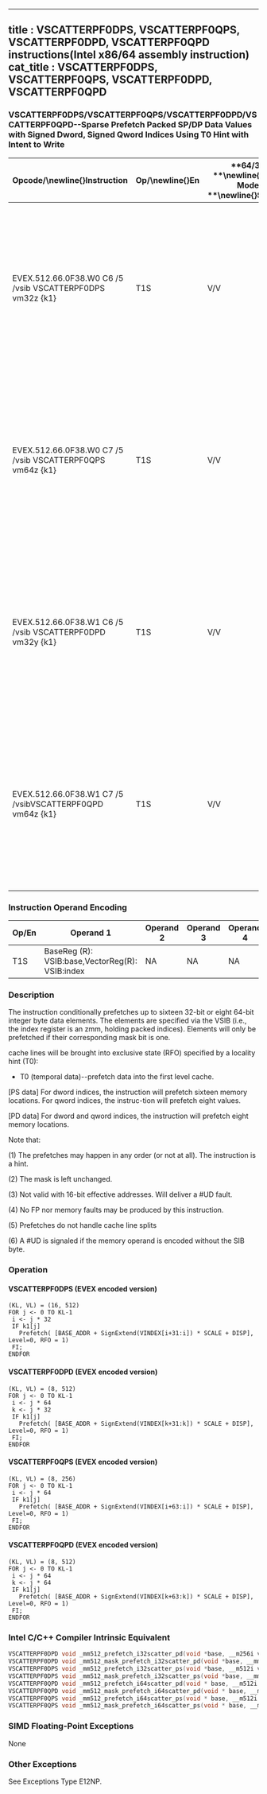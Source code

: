 ----------------------------
title : VSCATTERPF0DPS, VSCATTERPF0QPS, VSCATTERPF0DPD, VSCATTERPF0QPD instructions(Intel x86/64 assembly instruction)
cat_title : VSCATTERPF0DPS, VSCATTERPF0QPS, VSCATTERPF0DPD, VSCATTERPF0QPD
----------------------------
### VSCATTERPF0DPS/VSCATTERPF0QPS/VSCATTERPF0DPD/VSCATTERPF0QPD--Sparse Prefetch Packed SP/DP Data Values with Signed Dword, Signed Qword Indices Using T0 Hint with Intent to Write


|**Opcode/**\newline{}**Instruction**|**Op/**\newline{}**En**|**64/32 **\newline{}**bit Mode **\newline{}**Support**|**CPUID **\newline{}**Feature **\newline{}**Flag**|**Description**|
|------------------------------------|-----------------------|------------------------------------------------------|--------------------------------------------------|---------------|
|EVEX.512.66.0F38.W0 C6 /5 /vsib VSCATTERPF0DPS vm32z {k1}|T1S|V/V|AVX512PF|Using signed dword indices, prefetch sparse byte memory locations containing single-precision data using writemask k1 and T0 hint with intent to write.|
|EVEX.512.66.0F38.W0 C7 /5 /vsib VSCATTERPF0QPS vm64z {k1}|T1S|V/V|AVX512PF|Using signed qword indices, prefetch sparse byte memory locations containing single-precision data using writemask k1 and T0 hint with intent to write.|
|EVEX.512.66.0F38.W1 C6 /5 /vsib VSCATTERPF0DPD vm32y {k1}|T1S|V/V|AVX512PF|Using signed dword indices, prefetch sparse byte memory locations containing double-precision data using writemask k1 and T0 hint with intent to write.|
|EVEX.512.66.0F38.W1 C7 /5 /vsibVSCATTERPF0QPD vm64z {k1}|T1S|V/V|AVX512PF|Using signed qword indices, prefetch sparse byte memory locations containing double-precision data using writemask k1 and T0 hint with intent to write.|
### Instruction Operand Encoding


|Op/En|Operand 1|Operand 2|Operand 3|Operand 4|
|-----|---------|---------|---------|---------|
|T1S|BaseReg (R): VSIB:base,VectorReg(R): VSIB:index|NA|NA|NA|
### Description


The instruction conditionally prefetches up to sixteen 32-bit or eight 64-bit integer byte data elements. The elements are specified via the VSIB (i.e., the index register is an zmm, holding packed indices). Elements will only be prefetched if their corresponding mask bit is one. 

cache lines will be brought into exclusive state (RFO) specified by a locality hint (T0):

*  T0 (temporal data)--prefetch data into the first level cache.

[PS data] For dword indices, the instruction will prefetch sixteen memory locations. For qword indices, the instruc-tion will prefetch eight values.

[PD data] For dword and qword indices, the instruction will prefetch eight memory locations. 

Note that:

(1) The prefetches may happen in any order (or not at all). The instruction is a hint.

(2) The mask is left unchanged.

(3) Not valid with 16-bit effective addresses. Will deliver a #UD fault.

(4) No FP nor memory faults may be produced by this instruction.

(5) Prefetches do not handle cache line splits

(6) A #UD is signaled if the memory operand is encoded without the SIB byte.


### Operation
#### VSCATTERPF0DPS (EVEX encoded version)
```info-verb
(KL, VL) = (16, 512)
FOR j <-  0 TO KL-1
 i  <- j * 32
 IF k1[j] 
   Prefetch( [BASE_ADDR + SignExtend(VINDEX[i+31:i]) * SCALE + DISP], Level=0, RFO = 1)
 FI;
ENDFOR
```
#### VSCATTERPF0DPD (EVEX encoded version)
```info-verb
(KL, VL) = (8, 512)
FOR j  <- 0 TO KL-1
 i  <- j * 64
 k <-  j * 32
 IF k1[j] 
   Prefetch( [BASE_ADDR + SignExtend(VINDEX[k+31:k]) * SCALE + DISP], Level=0, RFO = 1)
 FI;
ENDFOR
```
#### VSCATTERPF0QPS (EVEX encoded version)
```info-verb
(KL, VL) = (8, 256)
FOR j  <- 0 TO KL-1
 i  <- j * 64
 IF k1[j] 
   Prefetch( [BASE_ADDR + SignExtend(VINDEX[i+63:i]) * SCALE + DISP], Level=0, RFO = 1)
 FI;
ENDFOR
```
#### VSCATTERPF0QPD (EVEX encoded version)
```info-verb
(KL, VL) = (8, 512)
FOR j <-  0 TO KL-1
 i  <- j * 64
 k <-  j * 64
 IF k1[j] 
   Prefetch( [BASE_ADDR + SignExtend(VINDEX[k+63:k]) * SCALE + DISP], Level=0, RFO = 1)
 FI;
ENDFOR
```

### Intel C/C++ Compiler Intrinsic Equivalent

```cpp
VSCATTERPF0DPD void _mm512_prefetch_i32scatter_pd(void *base, __m256i vdx, int scale, int hint);
VSCATTERPF0DPD void _mm512_mask_prefetch_i32scatter_pd(void *base, __mmask8 m, __m256i vdx, int scale, int hint);
VSCATTERPF0DPS void _mm512_prefetch_i32scatter_ps(void *base, __m512i vdx, int scale, int hint);
VSCATTERPF0DPS void _mm512_mask_prefetch_i32scatter_ps(void *base, __mmask16 m, __m512i vdx, int scale, int hint);
VSCATTERPF0QPD void _mm512_prefetch_i64scatter_pd(void * base, __m512i vdx, int scale, int hint);
VSCATTERPF0QPD void _mm512_mask_prefetch_i64scatter_pd(void * base, __mmask8 m, __m512i vdx, int scale, int hint);
VSCATTERPF0QPS void _mm512_prefetch_i64scatter_ps(void * base, __m512i vdx, int scale, int hint);
VSCATTERPF0QPS void _mm512_mask_prefetch_i64scatter_ps(void * base, __mmask8 m, __m512i vdx, int scale, int hint);
```
### SIMD Floating-Point Exceptions


None

### Other Exceptions


See Exceptions Type E12NP.

